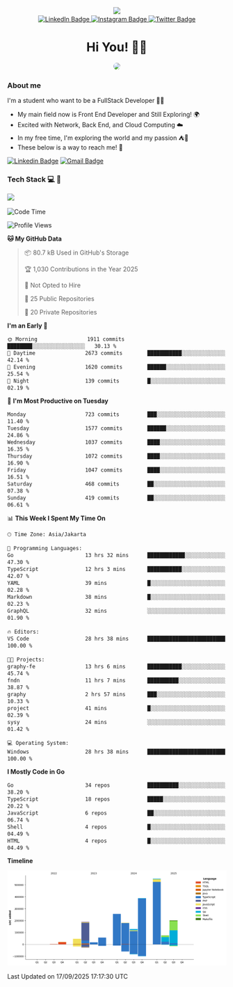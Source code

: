 <div>
  <div id="header" align="center">
      <img src="https://media.giphy.com/media/nFLW7PNGgN3lI68rdv/giphy.gif" width="100"/>
      <div id="badges" style="margin-bottom:20px">
        <a href="https://www.linkedin.com/in/daffadon/">
          <img src="https://img.shields.io/badge/LinkedIn-blue?style=for-the-badge&logo=linkedin&logoColor=white" alt="LinkedIn Badge"/>
        </a>
        <a href="https://www.instagram.com/daffadon_/">
          <img src="https://img.shields.io/badge/Instagram-E4405F?style=for-the-badge&logo=instagram&logoColor=white" alt="Instagram Badge"/>
        </a>
        <a href="https://twitter.com/daffadon_">
          <img src="https://img.shields.io/badge/Twitter-blue?style=for-the-badge&logo=twitter&logoColor=white" alt="Twitter Badge"/>
        </a>
      </div>
    <h1>Hi You! 🙌🙌</h1>
    <img src="https://media.giphy.com/media/rJsMvyk7AHHiW9qKLM/giphy.gif" height=200 style="border-radius:10px" />
  </div>
</div>

### About me

I'm a student who want to be a FullStack Developer 🧑‍💻

- My main field now is Front End Developer and Still Exploring! 🌍
- Excited with Network, Back End, and Cloud Computing ☁️
- In my free time, I'm exploring the world and my passion ⛺🍵
- These below is a way to reach me! 🏃

[![Linkedin Badge](https://skillicons.dev/icons?i=linkedin)](https://www.linkedin.com/in/daffadon)
[![Gmail Badge](https://skillicons.dev/icons?i=gmail)](https://mail.google.com/mail/?view=cm&fs=1&to=daffaputranarendra9@gmail.com)

### Tech Stack 💻 📘

<img src="https://skillicons.dev/icons?i=java,html,css,javascript,typescript,golang,react,next,express,vite,tailwind,mui,prisma,mongodb,mysql,firebase,jest,git,jenkins,docker,kubernetes,github,postman,prometheus,grafana,gcp,vscode,arch,&perline=9"/>

<!--START_SECTION:waka-->
![Code Time](http://img.shields.io/badge/Code%20Time-384%20hrs%2032%20mins-blue)

![Profile Views](http://img.shields.io/badge/Profile%20Views-0-blue)

**🐱 My GitHub Data** 

> 📦 80.7 kB Used in GitHub's Storage 
 > 
> 🏆 1,030 Contributions in the Year 2025
 > 
> 🚫 Not Opted to Hire
 > 
> 📜 25 Public Repositories 
 > 
> 🔑 20 Private Repositories 
 > 
**I'm an Early 🐤** 

```text
🌞 Morning                1911 commits        ████████░░░░░░░░░░░░░░░░░   30.13 % 
🌆 Daytime                2673 commits        ███████████░░░░░░░░░░░░░░   42.14 % 
🌃 Evening                1620 commits        ██████░░░░░░░░░░░░░░░░░░░   25.54 % 
🌙 Night                  139 commits         █░░░░░░░░░░░░░░░░░░░░░░░░   02.19 % 
```
📅 **I'm Most Productive on Tuesday** 

```text
Monday                   723 commits         ███░░░░░░░░░░░░░░░░░░░░░░   11.40 % 
Tuesday                  1577 commits        ██████░░░░░░░░░░░░░░░░░░░   24.86 % 
Wednesday                1037 commits        ████░░░░░░░░░░░░░░░░░░░░░   16.35 % 
Thursday                 1072 commits        ████░░░░░░░░░░░░░░░░░░░░░   16.90 % 
Friday                   1047 commits        ████░░░░░░░░░░░░░░░░░░░░░   16.51 % 
Saturday                 468 commits         ██░░░░░░░░░░░░░░░░░░░░░░░   07.38 % 
Sunday                   419 commits         ██░░░░░░░░░░░░░░░░░░░░░░░   06.61 % 
```


📊 **This Week I Spent My Time On** 

```text
🕑︎ Time Zone: Asia/Jakarta

💬 Programming Languages: 
Go                       13 hrs 32 mins      ████████████░░░░░░░░░░░░░   47.30 % 
TypeScript               12 hrs 3 mins       ███████████░░░░░░░░░░░░░░   42.07 % 
YAML                     39 mins             █░░░░░░░░░░░░░░░░░░░░░░░░   02.28 % 
Markdown                 38 mins             █░░░░░░░░░░░░░░░░░░░░░░░░   02.23 % 
GraphQL                  32 mins             ░░░░░░░░░░░░░░░░░░░░░░░░░   01.90 % 

🔥 Editors: 
VS Code                  28 hrs 38 mins      █████████████████████████   100.00 % 

🐱‍💻 Projects: 
graphy-fe                13 hrs 6 mins       ███████████░░░░░░░░░░░░░░   45.74 % 
fndn                     11 hrs 7 mins       ██████████░░░░░░░░░░░░░░░   38.87 % 
graphy                   2 hrs 57 mins       ███░░░░░░░░░░░░░░░░░░░░░░   10.33 % 
project                  41 mins             █░░░░░░░░░░░░░░░░░░░░░░░░   02.39 % 
sysy                     24 mins             ░░░░░░░░░░░░░░░░░░░░░░░░░   01.42 % 

💻 Operating System: 
Windows                  28 hrs 38 mins      █████████████████████████   100.00 % 
```

**I Mostly Code in Go** 

```text
Go                       34 repos            ██████████░░░░░░░░░░░░░░░   38.20 % 
TypeScript               18 repos            █████░░░░░░░░░░░░░░░░░░░░   20.22 % 
JavaScript               6 repos             ██░░░░░░░░░░░░░░░░░░░░░░░   06.74 % 
Shell                    4 repos             █░░░░░░░░░░░░░░░░░░░░░░░░   04.49 % 
HTML                     4 repos             █░░░░░░░░░░░░░░░░░░░░░░░░   04.49 % 
```



**Timeline**

![Lines of Code chart](https://raw.githubusercontent.com/Daffadon/Daffadon/main/assets/bar_graph.png)


 Last Updated on 17/09/2025 17:17:30 UTC
<!--END_SECTION:waka-->
